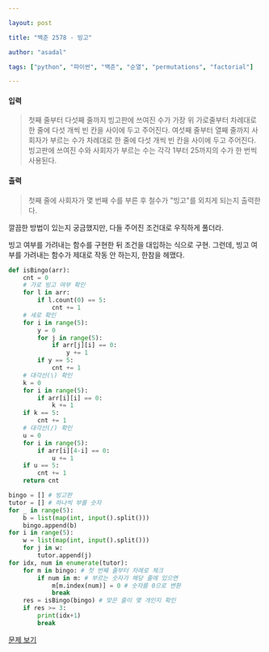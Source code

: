 ```yaml
---

layout: post

title: "백준 2578 - 빙고"

author: "asadal"

tags: ["python", "파이썬", "백준", "순열", "permutations", "factorial"]

---
```


#### 입력

> 첫째 줄부터 다섯째 줄까지 빙고판에 쓰여진 수가 가장 위 가로줄부터 차례대로 한 줄에 다섯 개씩 빈 칸을 사이에 두고 주어진다. 여섯째 줄부터 열째 줄까지 사회자가 부르는 수가 차례대로 한 줄에 다섯 개씩 빈 칸을 사이에 두고 주어진다. 빙고판에 쓰여진 수와 사회자가 부르는 수는 각각 1부터 25까지의 수가 한 번씩 사용된다.

#### 출력

>첫째 줄에 사회자가 몇 번째 수를 부른 후 철수가 "빙고"를 외치게 되는지 출력한다.

깔끔한 방법이 있는지 궁금했지만, 다들 주어진 조건대로 우직하게 풀더라.

빙고 여부를 가려내는 함수를 구현한 뒤 조건을 대입하는 식으로 구현. 그런데, 빙고 여부를 가려내는 함수가 제대로 작동 안 하는지, 한참을 헤맸다. 

```python
def isBingo(arr):
    cnt = 0
    # 가로 빙고 여부 확인
    for l in arr:
        if l.count(0) == 5: 
            cnt += 1
    # 세로 확인
    for i in range(5): 
        y = 0
        for j in range(5):
            if arr[j][i] == 0:
                y += 1
        if y == 5:
            cnt += 1
    # 대각선(\) 확인
    k = 0
    for i in range(5): 
        if arr[i][i] == 0:
            k += 1
    if k == 5:
        cnt += 1
    # 대각선(/) 확인
    u = 0
    for i in range(5): 
        if arr[i][4-i] == 0:
            u += 1
    if u == 5:
        cnt += 1
    return cnt

bingo = [] # 빙고판
tutor = [] # 하나씩 부를 숫자
for _ in range(5):
    b = list(map(int, input().split()))
    bingo.append(b)
for i in range(5):
    w = list(map(int, input().split()))
    for j in w:
        tutor.append(j)
for idx, num in enumerate(tutor):
    for m in bingo: # 첫 번째 줄부터 차례로 체크
        if num in m: # 부르는 숫자가 해당 줄에 있으면
            m[m.index(num)] = 0 # 숫자를 0으로 변환
            break
    res = isBingo(bingo) # 맞은 줄이 몇 개인지 확인
    if res >= 3:
        print(idx+1)
        break
```
[문제 보기](https://www.acmicpc.net/problem/2578)


